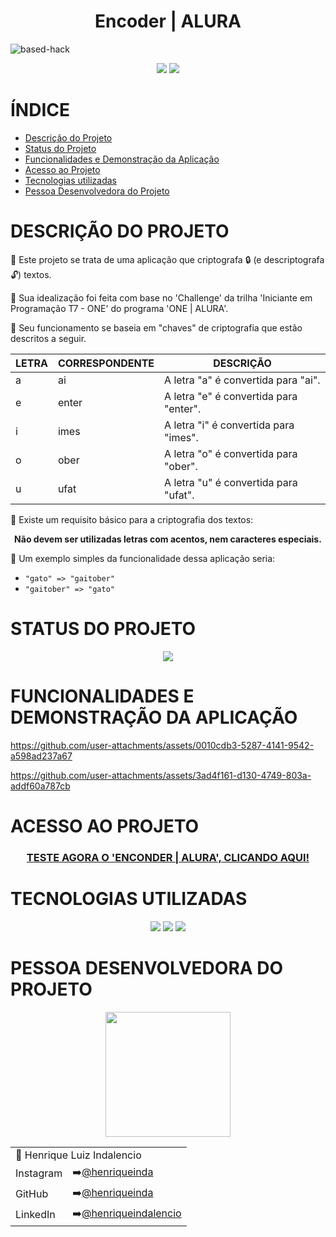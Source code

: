 <h1 align="center">Encoder | ALURA</h1>

![based-hack](https://github.com/user-attachments/assets/8f6f01fc-a8a1-4df6-a259-1c729597c42e) <br><!--img-cripto-->

<p align="center">
  <img loading="lazy" src="https://img.shields.io/badge/VERSION-v1.0-purple?style=for-the-badge">
  <img loading="lazy" src="https://img.shields.io/badge/RELEASE%20DATE-AUGUST%20%7C%202024-yellow?style=for-the-badge">
</p>

# ÍNDICE

* [Descrição do Projeto](#descrição-do-projeto)
* [Status do Projeto](#status-do-projeto)
* [Funcionalidades e Demonstração da Aplicação](#funcionalidades-e-demonstração-da-aplicação)
* [Acesso ao Projeto](#acesso-ao-projeto)
* [Tecnologias utilizadas](#tecnologias-utilizadas)
* [Pessoa Desenvolvedora do Projeto](#pessoa-desenvolvedora-do-projeto)

# DESCRIÇÃO DO PROJETO
 
📄 Este projeto se trata de uma aplicação que criptografa 🔒 (e descriptografa 🔓) textos.

📄 Sua idealização foi feita com base no 'Challenge' da trilha 'Iniciante em Programação T7 - ONE' do programa 'ONE | ALURA'.

📄 Seu funcionamento se baseia em "chaves" de criptografia que estão descritos a seguir.

<table align="center">
  <thead>
    <tr>
      <th>LETRA</th>
      <th>CORRESPONDENTE</th>
      <th>DESCRIÇÃO</th>
    </tr>
  </thead>
  <tbody>
    <tr>
      <td>a</td>
      <td>ai</td>
      <td>A letra "a" é convertida para "ai".</td>
    </tr>
    <tr>
      <td>e</td>
      <td>enter</td>
      <td>A letra "e" é convertida para "enter".</td>
    </tr>
    <tr>
      <td>i</td>
      <td>imes</td>
      <td>A letra "i" é convertida para "imes".</td>
    </tr>
    <tr>
      <td>o</td>
      <td>ober</td>
      <td>A letra "o" é convertida para "ober".</td>
    </tr>
    <tr>
      <td>u</td>
      <td>ufat</td>
      <td>A letra "u" é convertida para "ufat".</td>
    </tr>
  </tbody>
</table>

📄 Existe um requisito básico para a criptografia dos textos:

<p align="center"><strong>Não devem ser utilizadas letras com acentos, nem caracteres especiais.</strong></p>

📄 Um exemplo simples da funcionalidade dessa aplicação seria:

  - `"gato" => "gaitober"`
  - `"gaitober" => "gato"`


# STATUS DO PROJETO

<p align="center">
  <img loading="lazy" src="https://img.shields.io/badge/STATUS-FINISHED-green?style=for-the-badge">
</p>

# FUNCIONALIDADES E DEMONSTRAÇÃO DA APLICAÇÃO

https://github.com/user-attachments/assets/0010cdb3-5287-4141-9542-a598ad237a67

https://github.com/user-attachments/assets/3ad4f161-d130-4749-803a-addf60a787cb

# ACESSO AO PROJETO

  <h3 align="center"><a href="https://encoder-alura.vercel.app/"><strong>TESTE AGORA O 'ENCONDER | ALURA', CLICANDO AQUI!</strong></a></h3>

# TECNOLOGIAS UTILIZADAS

<p align="center">
  <img loading="lazy" src="https://img.shields.io/badge/HTML%205-blue?style=for-the-badge">
  <img loading="lazy" src="https://img.shields.io/badge/CSS-violet?style=for-the-badge">
  <img loading="lazy" src="https://img.shields.io/badge/JAVASCRIPT-red?style=for-the-badge">
</p>

# PESSOA DESENVOLVEDORA DO PROJETO

<section align="center">
  <img loading="lazy" src="https://github.com/user-attachments/assets/869a58e6-2cf4-46a7-9f26-d98099ee5db6" width="200"/>
  <table align="center">
    <tbody>
      <tr>
        <td colspan="2">🧔 Henrique Luiz Indalencio</td>
      </tr>
      <tr>
        <td>Instagram</td>
        <td>➡️<a href="https://www.instagram.com/henriqueinda/">@henriqueinda</a></td>
      </tr>
      <tr>
        <td>GitHub</td>
        <td>➡️<a href="https://github.com/henriqueinda">@henriqueinda</a></td>
      </tr>
      <tr>
        <td>LinkedIn</td>
        <td>➡️<a href="https://www.linkedin.com/in/henriqueindalencio/">@henriqueindalencio</a></td>
      </tr>
    </tbody>
  </table>
</section>
